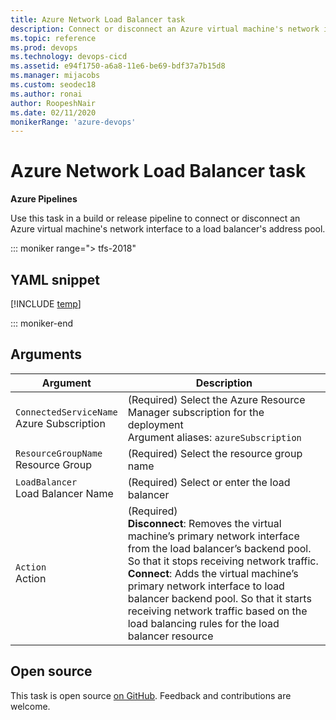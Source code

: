 ```yaml
---
title: Azure Network Load Balancer task
description: Connect or disconnect an Azure virtual machine's network interface to a load balancer's address pool
ms.topic: reference
ms.prod: devops
ms.technology: devops-cicd
ms.assetid: e94f1750-a6a8-11e6-be69-bdf37a7b15d8
ms.manager: mijacobs
ms.custom: seodec18
ms.author: ronai
author: RoopeshNair
ms.date: 02/11/2020
monikerRange: 'azure-devops'
---
```


# Azure Network Load Balancer task

**Azure Pipelines**

Use this task in a build or release pipeline to connect or disconnect an Azure virtual machine's network interface to a load balancer's address pool.

::: moniker range="> tfs-2018"

## YAML snippet

[!INCLUDE [temp](../includes/yaml/AzureNLBManagementV1.md)]

::: moniker-end

## Arguments

|Argument|Description|
|--- |--- |
|`ConnectedServiceName`<br/>Azure Subscription|(Required) Select the Azure Resource Manager subscription for the deployment <br/>Argument aliases: `azureSubscription`|
|`ResourceGroupName`<br/>Resource Group|(Required) Select the resource group name|
|`LoadBalancer`<br/>Load Balancer Name|(Required) Select or enter the load balancer|
|`Action`<br/>Action|(Required) <br/> **Disconnect**: Removes the virtual machine’s primary network interface from the load balancer’s backend pool. So that it stops receiving network traffic. <br/>**Connect**: Adds the virtual machine’s primary network interface to load balancer backend pool. So that it starts receiving network traffic based on the load balancing rules for the load balancer resource|

## Open source

This task is open source [on GitHub](https://github.com/Microsoft/azure-pipelines-tasks). Feedback and contributions are welcome.
